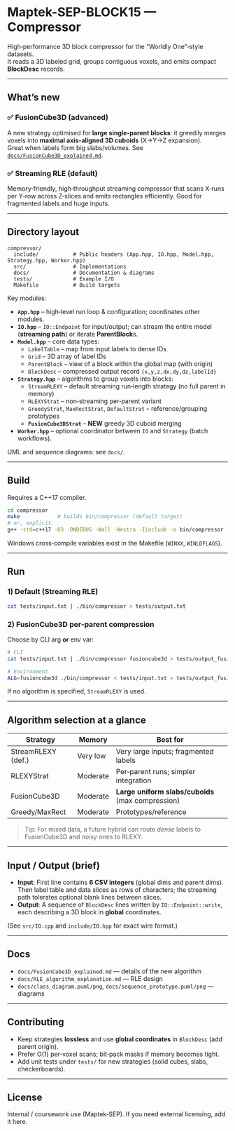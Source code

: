 
# Maptek-SEP-BLOCK15 — Compressor

High‑performance 3D block compressor for the “Worldly One”‑style datasets.  
It reads a 3D labeled grid, groups contiguous voxels, and emits compact **BlockDesc** records.

---

## What’s new

### ✅ FusionCube3D (advanced)
A new strategy optimised for **large single‑parent blocks**: it greedily merges voxels into **maximal axis‑aligned 3D cuboids** (X→Y→Z expansion).  
Great when labels form big slabs/volumes. See [`docs/FusionCube3D_explained.md`](docs/FusionCube3D_explained.md).

### ✅ Streaming RLE (default)
Memory‑friendly, high‑throughput streaming compressor that scans X‑runs per Y‑row across Z‑slices and emits rectangles efficiently. Good for fragmented labels and huge inputs.

---

## Directory layout

```
compressor/
  include/           # Public headers (App.hpp, IO.hpp, Model.hpp, Strategy.hpp, Worker.hpp)
  src/               # Implementations
  docs/              # Documentation & diagrams
  tests/             # Example I/O
  Makefile           # Build targets
```

Key modules:

- **`App.hpp`** – high‑level run loop & configuration; coordinates other modules.
- **`IO.hpp`** – `IO::Endpoint` for input/output; can stream the entire model (**streaming path**) or iterate **ParentBlock**s.
- **`Model.hpp`** – core data types:
  - `LabelTable` – map from input labels to dense IDs
  - `Grid` – 3D array of label IDs
  - `ParentBlock` – view of a block within the global map (with origin)
  - `BlockDesc` – compressed output record `{x,y,z,dx,dy,dz,labelId}`
- **`Strategy.hpp`** – algorithms to group voxels into blocks:
  - `StreamRLEXY` – default streaming run‑length strategy (no full parent in memory)
  - `RLEXYStrat` – non‑streaming per‑parent variant
  - `GreedyStrat`, `MaxRectStrat`, `DefaultStrat` – reference/grouping prototypes
  - **`FusionCube3DStrat`** – **NEW** greedy 3D cuboid merging
- **`Worker.hpp`** – optional coordinator between `IO` and `Strategy` (batch workflows).

UML and sequence diagrams: see `docs/`.

---

## Build

Requires a C++17 compiler.

```bash
cd compressor
make            # builds bin/compressor (default target)
# or, explicit:
g++ -std=c++17 -O3 -DNDEBUG -Wall -Wextra -Iinclude -o bin/compressor     src/Model.cpp src/IO.cpp src/Strategy.cpp src/main.cpp
```

Windows cross‑compile variables exist in the Makefile (`WINXX`, `WINLDFLAGS`).

---

## Run

### 1) Default (Streaming RLE)
```bash
cat tests/input.txt | ./bin/compressor > tests/output.txt
```

### 2) FusionCube3D per‑parent compression
Choose by CLI arg **or** env var:
```bash
# CLI
cat tests/input.txt | ./bin/compressor fusioncube3d > tests/output_fusion.txt

# Environment
ALG=fusioncube3d ./bin/compressor < tests/input.txt > tests/output_fusion.txt
```

If no algorithm is specified, `StreamRLEXY` is used.

---

## Algorithm selection at a glance

| Strategy           | Memory       | Best for                                      |
|--------------------|--------------|-----------------------------------------------|
| StreamRLEXY (def.) | Very low     | Very large inputs; fragmented labels          |
| RLEXYStrat         | Moderate     | Per‑parent runs; simpler integration          |
| FusionCube3D       | Moderate     | **Large uniform slabs/cuboids** (max compression) |
| Greedy/MaxRect     | Moderate     | Prototypes/reference                          |

> Tip: For mixed data, a future hybrid can route *dense* labels to FusionCube3D and *noisy* ones to RLEXY.

---

## Input / Output (brief)

- **Input**: First line contains **6 CSV integers** (global dims and parent dims). Then label table and data slices as rows of characters; the streaming path tolerates optional blank lines between slices.
- **Output**: A sequence of `BlockDesc` lines written by `IO::Endpoint::write`, each describing a 3D block in **global** coordinates.

(See `src/IO.cpp` and `include/IO.hpp` for exact wire format.)

---

## Docs

- `docs/FusionCube3D_explained.md` — details of the new algorithm
- `docs/RLE_algorithm_explanation.md` — RLE design
- `docs/class_diagram.puml/png`, `docs/sequence_prototype.puml/png` — diagrams

---

## Contributing

- Keep strategies **lossless** and use **global coordinates** in `BlockDesc` (add parent origin).
- Prefer O(1) per‑voxel scans; bit‑pack masks if memory becomes tight.
- Add unit tests under `tests/` for new strategies (solid cubes, slabs, checkerboards).

---

## License

Internal / coursework use (Maptek‑SEP). If you need external licensing, add it here.
